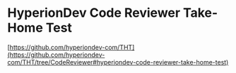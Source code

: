 # HyperionDev Code Reviewer Take-Home Test

  [https://github.com/hyperiondev-com/THT](https://github.com/hyperiondev-com/THT/tree/CodeReviewer#hyperiondev-code-reviewer-take-home-test)
